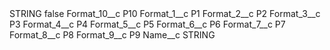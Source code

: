 <?xml version="1.0" encoding="UTF-8"?>
<CustomMetadata xmlns="http://soap.sforce.com/2006/04/metadata" xmlns:xsi="http://www.w3.org/2001/XMLSchema-instance" xmlns:xsd="http://www.w3.org/2001/XMLSchema">
    <label>STRING</label>
    <protected>false</protected>
    <values>
        <field>Format_10__c</field>
        <value xsi:type="xsd:string">P10</value>
    </values>
    <values>
        <field>Format_1__c</field>
        <value xsi:type="xsd:string">P1</value>
    </values>
    <values>
        <field>Format_2__c</field>
        <value xsi:type="xsd:string">P2</value>
    </values>
    <values>
        <field>Format_3__c</field>
        <value xsi:type="xsd:string">P3</value>
    </values>
    <values>
        <field>Format_4__c</field>
        <value xsi:type="xsd:string">P4</value>
    </values>
    <values>
        <field>Format_5__c</field>
        <value xsi:type="xsd:string">P5</value>
    </values>
    <values>
        <field>Format_6__c</field>
        <value xsi:type="xsd:string">P6</value>
    </values>
    <values>
        <field>Format_7__c</field>
        <value xsi:type="xsd:string">P7</value>
    </values>
    <values>
        <field>Format_8__c</field>
        <value xsi:type="xsd:string">P8</value>
    </values>
    <values>
        <field>Format_9__c</field>
        <value xsi:type="xsd:string">P9</value>
    </values>
    <values>
        <field>Name__c</field>
        <value xsi:type="xsd:string">STRING</value>
    </values>
</CustomMetadata>
